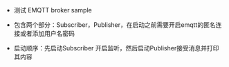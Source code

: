 - 测试 EMQTT broker sample

- 包含两个部分：Subscriber，Publisher，在启动之前需要开启emqtt的匿名连接或者添加用户名密码

- 启动顺序：先启动Subscriber 开启监听，然后启动Publisher接受消息并打印其内容
